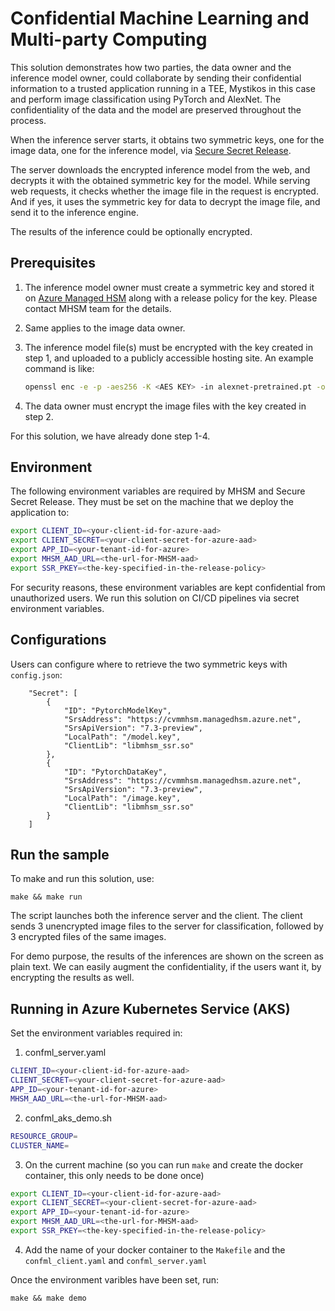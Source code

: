 # Confidential Machine Learning and Multi-party Computing

This solution demonstrates how two parties, the data owner and the inference
model owner, could collaborate by sending their confidential information to a
trusted application running in a TEE, Mystikos in this case and perform
image classification using PyTorch and AlexNet. The confidentiality of the
data and the model are preserved throughout the process.

When the inference server starts, it obtains two symmetric keys, one
for the image data, one for the inference model, via
[Secure Secret Release](https://github.com/deislabs/mystikos/blob/main/doc/design/secret-provisioning.md).

The server downloads the encrypted inference model from the web, and decrypts
it with the obtained symmetric key for the model. While serving web requests,
it checks whether the image file in the request is encrypted. And if yes,
it uses the symmetric key for data to decrypt the image file, and send it
to the inference engine.

The results of the inference could be optionally encrypted.

## Prerequisites

1. The inference model owner must create a symmetric key and stored it on
[Azure Managed HSM](https://docs.microsoft.com/en-us/azure/key-vault/managed-hsm/secure-your-managed-hsm)
along with a release policy for the key. Please contact MHSM team for the details.

1. Same applies to the image data owner.

1. The inference model file(s) must be encrypted with the key created in
step 1, and uploaded to a publicly accessible hosting site. An example command is like:
    ```bash
    openssl enc -e -p -aes256 -K <AES KEY> -in alexnet-pretrained.pt -out alexnet-pretrained.pt.encrypted -iv 0
    ```

1. The data owner must encrypt the image files with the key created in step 2.

For this solution, we have already done step 1-4.

## Environment

The following environment variables are required by MHSM and Secure Secret
Release. They must be set on the machine that we deploy the application to:
```bash
export CLIENT_ID=<your-client-id-for-azure-aad> 
export CLIENT_SECRET=<your-client-secret-for-azure-aad>
export APP_ID=<your-tenant-id-for-azure>
export MHSM_AAD_URL=<the-url-for-MHSM-aad>
export SSR_PKEY=<the-key-specified-in-the-release-policy>
```

For security reasons, these environment variables are kept confidential
from unauthorized users. We run this solution on CI/CD pipelines via
secret environment variables.

## Configurations

Users can configure where to retrieve the two symmetric keys with
`config.json`:

```
    "Secret": [
        {
            "ID": "PytorchModelKey",
            "SrsAddress": "https://cvmmhsm.managedhsm.azure.net",
            "SrsApiVersion": "7.3-preview",
            "LocalPath": "/model.key",
            "ClientLib": "libmhsm_ssr.so"
        },
        {
            "ID": "PytorchDataKey",
            "SrsAddress": "https://cvmmhsm.managedhsm.azure.net",
            "SrsApiVersion": "7.3-preview",
            "LocalPath": "/image.key",
            "ClientLib": "libmhsm_ssr.so"
        }
    ]
```

## Run the sample

To make and run this solution, use: 
```
make && make run 
```

The script launches both the inference server and the client. The client sends
3 unencrypted image files to the server for classification, followed by 3
encrypted files of the same images.

For demo purpose, the results of the inferences are shown on the screen
as plain text. We can easily augment the confidentiality, if the users
want it, by encrypting the results as well.

## Running in Azure Kubernetes Service (AKS)

Set the environment variables required in: 
1. confml_server.yaml
```bash
CLIENT_ID=<your-client-id-for-azure-aad> 
CLIENT_SECRET=<your-client-secret-for-azure-aad>
APP_ID=<your-tenant-id-for-azure>
MHSM_AAD_URL=<the-url-for-MHSM-aad>
```
2. confml_aks_demo.sh
```bash
RESOURCE_GROUP=
CLUSTER_NAME=
```
3. On the current machine (so you can run `make` and create the docker container, this only needs to be done once)
```bash
export CLIENT_ID=<your-client-id-for-azure-aad> 
export CLIENT_SECRET=<your-client-secret-for-azure-aad>
export APP_ID=<your-tenant-id-for-azure>
export MHSM_AAD_URL=<the-url-for-MHSM-aad>
export SSR_PKEY=<the-key-specified-in-the-release-policy>
```
4. Add the name of your docker container to the `Makefile` and the `confml_client.yaml` and `confml_server.yaml`

Once the environment varibles have been set, run: 
```
make && make demo
```
